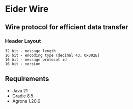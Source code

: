 # Eider Wire

## Wire protocol for efficient data transfer

### Header Layout

```
32 bit - message length
16 bit - encoding type (decimal 43; 0x002B)
16 bit - message protocol id
16 bit - version
```

## Requirements

- Java 21
- Gradle 8.5 
- Agrona 1.20.0
